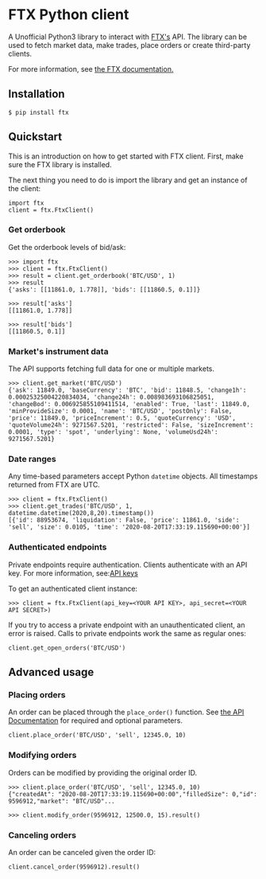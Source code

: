 # FTX Python client

A Unofficial Python3 library to interact with [FTX's](https://ftx.com/) API. The library can be used to fetch market
data, make trades, place orders or create third-party clients.

For more information, see [the FTX documentation.](https://docs.ftx.com/)

## Installation

    $ pip install ftx

## Quickstart

This is an introduction on how to get started with FTX client. First, make sure the FTX library is installed.

The next thing you need to do is import the library and get an instance of the client:

    import ftx
    client = ftx.FtxClient()

### Get orderbook

Get the orderbook levels of bid/ask:

    >>> import ftx
    >>> client = ftx.FtxClient()
    >>> result = client.get_orderbook('BTC/USD', 1)
    >>> result
    {'asks': [[11861.0, 1.778]], 'bids': [[11860.5, 0.1]]}

    >>> result['asks']
    [[11861.0, 1.778]]

    >>> result['bids']
    [[11860.5, 0.1]]

### Market's instrument data

The API supports fetching full data for one or multiple markets.

    >>> client.get_market('BTC/USD')
    {'ask': 11849.0, 'baseCurrency': 'BTC', 'bid': 11848.5, 'change1h': 0.00025325004220834034, 'change24h': 0.008983693106825051, 'changeBod': 0.006925855109411514, 'enabled': True, 'last': 11849.0, 'minProvideSize': 0.0001, 'name': 'BTC/USD', 'postOnly': False, 'price': 11849.0, 'priceIncrement': 0.5, 'quoteCurrency': 'USD', 'quoteVolume24h': 9271567.5201, 'restricted': False, 'sizeIncrement': 0.0001, 'type': 'spot', 'underlying': None, 'volumeUsd24h': 9271567.5201}

### Date ranges

Any time-based parameters accept Python `datetime` objects. All timestamps returned from FTX are UTC.

    >>> client = ftx.FtxClient()
    >>> client.get_trades('BTC/USD', 1, datetime.datetime(2020,8,20).timestamp())
    [{'id': 88953674, 'liquidation': False, 'price': 11861.0, 'side': 'sell', 'size': 0.0105, 'time': '2020-08-20T17:33:19.115690+00:00'}]

### Authenticated endpoints

Private endpoints require authentication. Clients authenticate with an API key. For more information,
see:[API keys](https://help.ftx.com/hc/en-us/articles/360044411911-FTX-Features-Overview#h_6a76d63d-e6cd-45db-87ab-5778af4e3b07)

To get an authenticated client instance:

    >>> client = ftx.FtxClient(api_key=<YOUR API KEY>, api_secret=<YOUR API SECRET>)

If you try to access a private endpoint with an unauthenticated client, an error is raised. Calls to private endpoints
work the same as regular ones:

    client.get_open_orders('BTC/USD')

## Advanced usage

### Placing orders

An order can be placed through the `place_order()` function. See
[the API Documentation](https://docs.ftx.com/#place-order) for required and optional parameters.

    client.place_order('BTC/USD', 'sell', 12345.0, 10)

### Modifying orders

Orders can be modified by providing the original order ID.

    >>> client.place_order('BTC/USD', 'sell', 12345.0, 10)
    {"createdAt": "2020-08-20T17:33:19.115690+00:00","filledSize": 0,"id": 9596912,"market": "BTC/USD"...

    >>> client.modify_order(9596912, 12500.0, 15).result()

### Canceling orders

An order can be canceled given the order ID:

    client.cancel_order(9596912).result()
